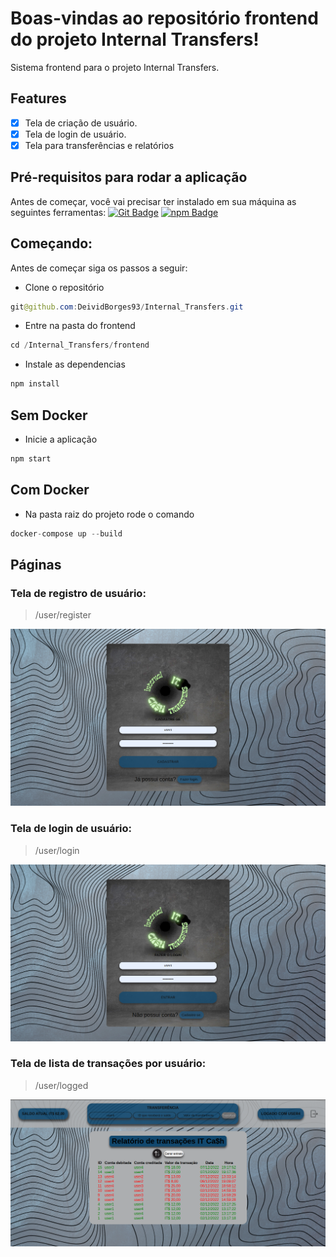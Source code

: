 # Boas-vindas ao repositório frontend do projeto Internal Transfers!
  Sistema frontend para o projeto Internal Transfers.

## Features
- [x] Tela de criação de usuário.
- [x] Tela de login de usuário.
- [x] Tela para transferências e relatórios

## Pré-requisitos para rodar a aplicação

Antes de começar, você vai precisar ter instalado em sua máquina as seguintes ferramentas: [![Git Badge](https://img.shields.io/badge/-Git-black?style=flat-square&logo=git)](https://git-scm.com) [![npm Badge](https://img.shields.io/badge/-npm-black?style=flat-square&logo=Node.js)](https://www.npmjs.com/)

## Começando:

Antes de começar siga os passos a seguir:

- Clone o repositório
~~~Java
git@github.com:DeividBorges93/Internal_Transfers.git
~~~

- Entre na pasta do frontend
~~~Java
cd /Internal_Transfers/frontend
~~~

- Instale as dependencias
~~~Java
npm install
~~~

## Sem Docker

- Inicie a aplicação
~~~Java
npm start
~~~

## Com Docker

- Na pasta raiz do projeto rode o comando
~~~Java
docker-compose up --build
~~~

## Páginas

### Tela de registro de usuário:
> /user/register

![Tela de registro](../assets-readme/cadastro-usuario.png)

### Tela de login de usuário:
> /user/login

![Tela de login](../assets-readme/login-usuario.png)

### Tela de lista de transações por usuário:
> /user/logged

![Tela do usuário](../assets-readme/usuario-logado.png)